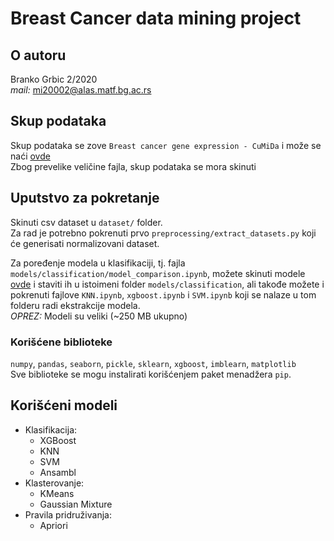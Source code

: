 # Breast Cancer data mining project

## O autoru
Branko Grbic 2/2020 <br>
_mail:_ mi20002@alas.matf.bg.ac.rs

## Skup podataka

Skup podataka se zove `Breast cancer gene expression - CuMiDa` i može se naći [ovde](https://www.kaggle.com/datasets/brunogrisci/breast-cancer-gene-expression-cumida/code?resource=download)
<br>
Zbog prevelike veličine fajla, skup podataka se mora skinuti

## Uputstvo za pokretanje

Skinuti csv dataset u `dataset/` folder. <br>
Za rad je potrebno pokrenuti prvo `preprocessing/extract_datasets.py` koji će generisati normalizovani dataset. <br>

Za poređenje modela u klasifikaciji, tj. fajla `models/classification/model_comparison.ipynb`, možete skinuti modele [ovde](https://drive.google.com/file/d/1t8Pr_HJzzFVPZG7iErBdctsX-S81sNiB/view?usp=sharing) i staviti ih u istoimeni folder `models/classification`, ali takođe možete i pokrenuti fajlove `KNN.ipynb`, `xgboost.ipynb` i `SVM.ipynb` koji se nalaze u tom folderu radi ekstrakcije modela. <br>
_OPREZ:_ Modeli su veliki (~250 MB ukupno)

### Korišćene biblioteke
`numpy`, `pandas`, `seaborn`, `pickle`, `sklearn`, `xgboost`, `imblearn`, `matplotlib` <br>
Sve biblioteke se mogu instalirati korišćenjem paket menadžera `pip`.

## Korišćeni modeli

- Klasifikacija: <br>
    - XGBoost
    - KNN
    - SVM
    - Ansambl
- Klasterovanje: <br>
    - KMeans
    - Gaussian Mixture
- Pravila pridruživanja: <br>
    - Apriori

